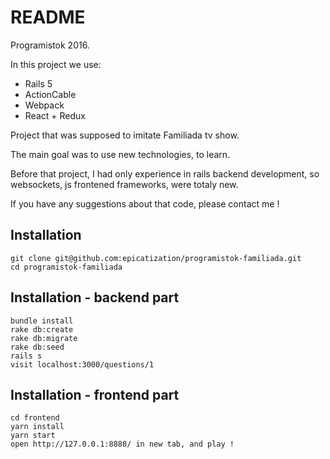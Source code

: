 # README
Programistok 2016.

In this project we use:
  - Rails 5
  - ActionCable
  - Webpack
  - React + Redux

Project that was supposed to imitate Familiada tv show.

The main goal was to use new technologies, to learn.

Before that project, I had only experience in rails backend development,
so websockets, js frontened frameworks, were totaly new.

If you have any suggestions about that code, please contact me !

## Installation
```
git clone git@github.com:epicatization/programistok-familiada.git
cd programistok-familiada
```
## Installation - backend part
```
bundle install
rake db:create
rake db:migrate
rake db:seed
rails s
visit localhost:3000/questions/1
```

## Installation - frontend part
```
cd frontend
yarn install
yarn start
open http://127.0.0.1:8888/ in new tab, and play !
```
